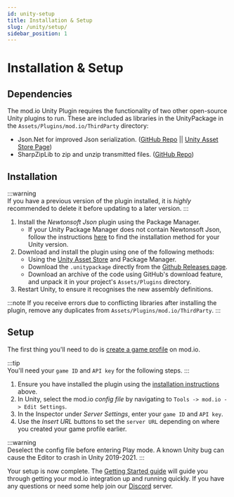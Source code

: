 ```yaml
---
id: unity-setup
title: Installation & Setup
slug: /unity/setup/
sidebar_position: 1
---
```


# Installation & Setup

## Dependencies

The mod.io Unity Plugin requires the functionality of two other open-source Unity plugins to run. These are included as libraries in the UnityPackage in the `Assets/Plugins/mod.io/ThirdParty` directory:
* Json.Net for improved Json serialization. ([GitHub Repo](https://github.com/SaladLab/Json.Net.Unity3D) || [Unity Asset Store Page](https://assetstore.unity.com/packages/tools/input-management/json-net-for-unity-11347))
* SharpZipLib to zip and unzip transmitted files. ([GitHub Repo](https://github.com/icsharpcode/SharpZipLib))

## Installation

:::warning  
If you have a previous version of the plugin installed, it is _highly_ recommended to delete it before updating to a later version.
:::

1. Install the *Newtonsoft Json* plugin using the Package Manager.
   - If your Unity Package Manager does not contain Newtonsoft Json, follow the instructions [here](https://github.com/applejag/Newtonsoft.Json-for-Unity/wiki/Install-official-via-UPM#installing-the-package-via-upm-window) to find the installation method for your Unity version.
2. Download and install the plugin using one of the following methods:
   - Using the [Unity Asset Store](https://assetstore.unity.com/packages/tools/integration/mod-browser-manager-by-mod-io-138866) and Package Manager.
   - Download the `.unitypackage` directly from the [Github Releases page](https://github.com/modio/modio-unity/releases).
   - Download an archive of the code using GitHub's download feature, and unpack it in your project's `Assets/Plugins` directory.
3. Restart Unity, to ensure it recognises the new assembly definitions.

:::note 
If you receive errors due to conflicting libraries after installing the plugin, remove any duplicates from `Assets/Plugins/mod.io/ThirdParty`.
:::

## Setup

The first thing you'll need to do is [create a game profile](https://mod.io/g/add) on mod.io.

:::tip  
You'll need your `game ID` and `API key` for the following steps.
:::

1. Ensure you have installed the plugin using the [installation instructions](#installation) above.
2. In Unity, select the mod.io *config file* by navigating to `Tools -> mod.io -> Edit Settings`.
3. In the Inspector under *Server Settings*, enter your `game ID` and `API key`.
4. Use the *Insert URL* buttons to set the `server URL` depending on where you created your game profile earlier.

:::warning  
Deselect the config file before entering Play mode. A known Unity bug can cause the Editor to crash in Unity 2019-2021.
:::

Your setup is now complete. The [Getting Started guide](/unity/getting-started/) will guide you through getting your mod.io integration up and running quickly. If you have any questions or need some help join our [Discord](https://discord.mod.io) server.
